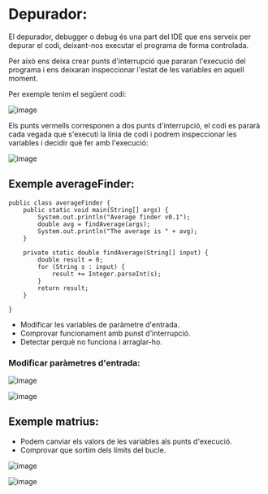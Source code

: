 # Depurador:

El depurador, debugger o debug és una part del IDE que ens serveix per depurar el codi, deixant-nos executar el programa de forma controlada.

Per això ens deixa crear punts d'interrupció que pararan l'execució del programa i ens deixaran inspeccionar l'estat de les variables en aquell moment.

Per exemple tenim el següent codi:

![image](https://user-images.githubusercontent.com/110727546/206019554-8bb40f5c-2e8f-41cb-86d1-784fe74be132.png)

Els punts vermells corresponen a dos punts d'interrupció, el codi es pararà cada vegada que s'executi la línia de codi i podrem inspeccionar les variables i decidir què fer amb l'execució:

![image](https://user-images.githubusercontent.com/110727546/206019838-b50eb53b-b62c-4ad3-b784-4e5c091c07f1.png)

## Exemple averageFinder:

```
public class averageFinder {
    public static void main(String[] args) {
        System.out.println("Average finder v0.1");
        double avg = findAverage(args);
        System.out.println("The average is " + avg);
    }

    private static double findAverage(String[] input) {
        double result = 0;
        for (String s : input) {
            result += Integer.parseInt(s);
        }
        return result;
    }

}
```

- Modificar les variables de paràmetre d'entrada.
- Comprovar funcionament amb punst d'interrupció.
- Detectar perquè no funciona i arraglar-ho.

### Modificar paràmetres d'entrada:

![image](https://user-images.githubusercontent.com/110727546/206020199-9c83e1c6-d145-4a9b-888f-6b2ee08f639e.png)

![image](https://user-images.githubusercontent.com/110727546/206020278-c6882186-12a5-4711-bd5e-d5d88888ec81.png)

## Exemple matrius:

- Podem canviar els valors de les variables als punts d'execució.
- Comprovar que sortim dels límits del bucle.

![image](https://user-images.githubusercontent.com/110727546/206021220-5973f0ab-d103-4b60-85b7-3bfffa06c7c8.png)

![image](https://user-images.githubusercontent.com/110727546/206021422-5fb8fd1f-622d-4d00-8965-cdba34493628.png)






